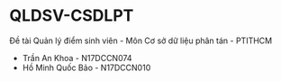 # QLDSV-CSDLPT
Đề tài Quản lý điểm sinh viên - Môn Cơ sở dữ liệu phân tán - PTITHCM
- Trần An Khoa - N17DCCN074 
- Hồ Minh Quốc Bảo - N17DCCN010
